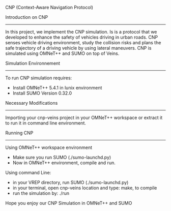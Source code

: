 
CNP (Context-Aware Navigation Protocol)

Introduction on CNP
____________________

In this project,  we implement the CNP simulation. Is is a protocol that we developed to enhance the safety of vehicles driving in urban roads.
CNP senses vehicle driving environment, study the collision risks and plans the safe trajectory of a driving vehicle by using lateral maneuvers.
CNP is simulated using OMNeT++ and SUMO on top of Veins.




Simulation Environnement
_________________________

To run CNP simulation requires:
- Install OMNeT++ 5.4.1 in lunix environment
- Install SUMO Version 0.32.0



Necessary Modifications
_______________________
Importing your cnp-veins project in your OMNeT++ workspace or extract it to run it in command line environment.


Running CNP
___________________

Using OMNeT++ workspace environment

- Make sure you run SUMO (./sumo-launchd.py)
- Now in OMNeT++ environment, compile and run.

Using command Line:

- in your VREP directory, run SUMO (./sumo-launchd.py)
- in your terminal,  open cnp-veins location and type: make, to compile
- run the simulation by: ./run



Hope you enjoy our CNP Simulation in OMNeT++ and SUMO
